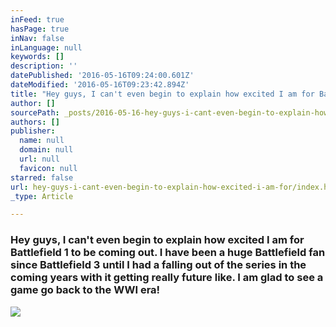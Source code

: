 ```yaml
---
inFeed: true
hasPage: true
inNav: false
inLanguage: null
keywords: []
description: ''
datePublished: '2016-05-16T09:24:00.601Z'
dateModified: '2016-05-16T09:23:42.894Z'
title: "Hey guys, I can't even begin to explain how excited I am for Battlefield 1 to be coming out. I have been a huge Battlefield fan since Battlefield 3 until I had a falling out of the series in the coming years with it getting really future like. I am glad to see a game go back to the WWI era!"
author: []
sourcePath: _posts/2016-05-16-hey-guys-i-cant-even-begin-to-explain-how-excited-i-am-for.md
authors: []
publisher:
  name: null
  domain: null
  url: null
  favicon: null
starred: false
url: hey-guys-i-cant-even-begin-to-explain-how-excited-i-am-for/index.html
_type: Article

---
```

### Hey guys, I can't even begin to explain how excited I am for Battlefield 1 to be coming out. I have been a huge Battlefield fan since Battlefield 3 until I had a falling out of the series in the coming years with it getting really future like. I am glad to see a game go back to the WWI era!
![](https://the-grid-user-content.s3-us-west-2.amazonaws.com/1cd76adb-a744-4f12-b50a-3d61456a87dc.jpg)